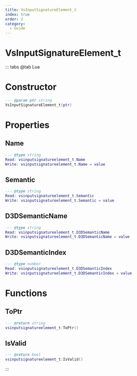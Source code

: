 ```yaml
---
title: VsInputSignatureElement_t
index: true
order: 2
category:
  - Guide
---
```


# VsInputSignatureElement_t

::: tabs
@tab Lua
# Constructor
```lua
--- @param ptr string
VsInputSignatureElement_t(ptr)
```
# Properties
## Name 
```lua
--- @type string
Read: vsinputsignatureelement_t.Name
Write: vsinputsignatureelement_t.Name = value
```
## Semantic 
```lua
--- @type string
Read: vsinputsignatureelement_t.Semantic
Write: vsinputsignatureelement_t.Semantic = value
```
## D3DSemanticName 
```lua
--- @type string
Read: vsinputsignatureelement_t.D3DSemanticName
Write: vsinputsignatureelement_t.D3DSemanticName = value
```
## D3DSemanticIndex 
```lua
--- @type number
Read: vsinputsignatureelement_t.D3DSemanticIndex
Write: vsinputsignatureelement_t.D3DSemanticIndex = value
```
# Functions
## ToPtr
```lua
--- @return string
vsinputsignatureelement_t:ToPtr()
```
## IsValid
```lua
--- @return bool
vsinputsignatureelement_t:IsValid()
```

:::